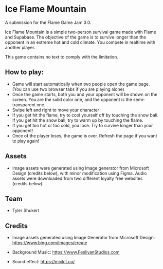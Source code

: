 # Ice Flame Mountain

A submission for the Flame Game Jam 3.0.

Ice Flame Mountain is a simple two-person survival game made with Flame and Supabase. The objective of the game is to survive longer than the opponent in an extreme hot and cold climate. You compete in realtime with another player.

This game contains no text to comply with the limitation.

## How to play:

- Game will start automatically when two people open the game page. (You can use two browser tabs if you are playing alone)
- Once the game starts, both you and your opponent will be shown on the screen. You are the solid color one, and the opponent is the semi-transparent one.
- Swipe left and right to move your character
- If you get hit the flame, try to cool yourself off by touching the snow ball. If you get hit the snow ball, try to warm up by touching the flame.
- If you get too hot or too cold, you lose. Try to survive longer than your opponent!
- Once of the player loses, the game is over. Refresh the page if you want to play again!

## Assets

- Image assets were generated using Image generator from Microsoft Design (credits below), with minor modification using Figma. Audio assets were downloaded from two different loyalty free websites (credits below).

## Team

- Tyler Shukert

## Credits

- Image assets generated using Image Generator from Microsoft Design: https://www.bing.com/images/create

- Background Music: https://www.FesliyanStudios.com

- Sound effect: https://mixkit.co/
